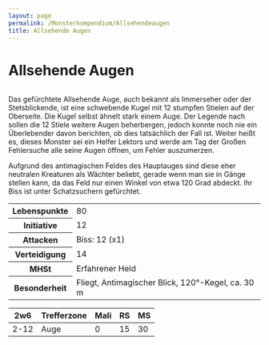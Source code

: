```yaml
---
layout: page
permalink: /Monsterkompendium/Allsehendeaugen
title: Allsehende Augen
---
```


# Allsehende Augen

<img alt="" src="{{ site.baseurl }}/assets/images/monster/allsehendesauge.jpg" />

Das gefürchtete Allsehende Auge, auch bekannt als Immerseher oder der Stetsblickende, ist eine schwebende Kugel mit 12 stumpfen Stielen auf der Oberseite. Die Kugel selbst ähnelt stark einem Auge. Der Legende nach sollen die 12 Stiele weitere Augen beherbergen, jedoch konnte noch nie ein Überlebender davon berichten, ob dies tatsächlich der Fall ist. Weiter heißt es, dieses Monster sei ein Helfer Lektors und werde am Tag der Großen Fehlersuche alle seine Augen öffnen, um Fehler auszumerzen.

Aufgrund des antimagischen Feldes des Hauptauges sind diese eher neutralen Kreaturen als Wächter beliebt, gerade wenn man sie in Gänge stellen kann, da das Feld nur einen Winkel von etwa 120 Grad abdeckt. Ihr Biss ist unter Schatzsuchern gefürchtet.

<table>
<tbody>
<tr><th>Lebenspunkte</th><td>80</td></tr>
<tr><th>Initiative</th><td>12</td></tr>
<tr><th>Attacken</th><td>Biss: 12 (x1)</td></tr>
<tr><th>Verteidigung</th><td>14</td></tr>
<tr><th>MHSt</th><td>Erfahrener Held</td></tr>
<tr><th>Besonderheit</th><td>Fliegt, Antimagischer Blick, 120&deg;-Kegel, ca. 30 m</td></tr>
</tbody>
</table>
<table>
<thead>
<tr><th>2w6</th><th>Trefferzone</th><th>Mali</th><th>RS</th><th>MS</th></tr>
</thead>
<tbody>
<tr><td>2-12</td><td>Auge</td><td>0</td><td>15</td><td>30</td></tr>
</tbody>
</table>

